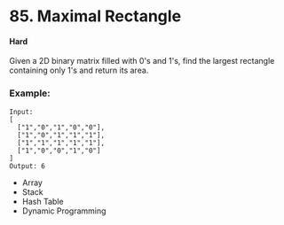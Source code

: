 # 85. Maximal Rectangle
#### Hard

Given a 2D binary matrix filled with 0's and 1's, find the largest rectangle containing only 1's and return its area.

### Example:

```
Input:
[
  ["1","0","1","0","0"],
  ["1","0","1","1","1"],
  ["1","1","1","1","1"],
  ["1","0","0","1","0"]
]
Output: 6
```

* Array
* Stack
* Hash Table
* Dynamic Programming